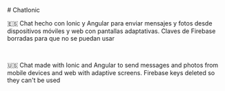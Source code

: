 #   C h a t I o n i c 

🇪🇸 Chat hecho con Ionic y Angular para enviar mensajes y fotos desde dispositivos móviles y web con pantallas adaptativas. Claves de Firebase borradas para que no se puedan usar

</br>

🇺🇸 Chat made with Ionic and Angular to send messages and photos from mobile devices and web with adaptive screens. Firebase keys deleted so they can't be used
 

